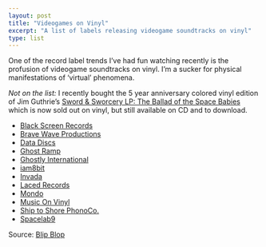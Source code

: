 ```yaml
---
layout: post
title: "Videogames on Vinyl"
excerpt: "A list of labels releasing videogame soundtracks on vinyl"
type: list
---
```

One of the record label trends I’ve had fun watching recently is the profusion of videogame soundtracks on vinyl. I’m a sucker for physical manifestations of ‘virtual’ phenomena.

_Not on the list:_ I recently bought the 5 year anniversary colored vinyl edition of Jim Guthrie’s [Sword &amp; Sworcery LP: The Ballad of the Space Babies](https://jimguthrie.bandcamp.com/album/sword-sworcery-lp-the-ballad-of-the-space-babies) which is now sold out on vinyl, but still available on CD and to download.

- [Black Screen Records](http://blackscreenrecords.limitedrun.com/)
- [Brave Wave Productions](http://www.bravewave.net/)
- [Data Discs](http://data-discs.com/)
- [Ghost Ramp](http://www.ghostramp.com/)
- [Ghostly International](http://www.ghostly.com/)
- [iam8bit](http://iam8bit.com/)
- [Invada](http://www.invada.co.uk/)
- [Laced Records](https://www.lacedrecords.co/collections/all)
- [Mondo](http://mondotees.com/collections/music)
- [Music On Vinyl](http://www.musiconvinyl.com/)
- [Ship to Shore PhonoCo.](http://shiptoshore.storenvy.com/)
- [Spacelab9](http://spacelab9.com/)

Source: [Blip Blop](https://blipblop.net/current-vgm-labels/)
